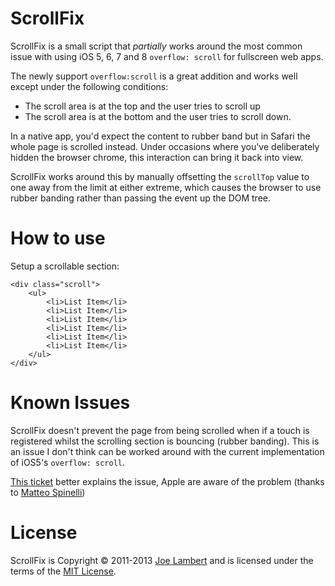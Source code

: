 # ScrollFix

ScrollFix is a small script that *partially* works around the most common issue with using iOS 5, 6, 7 and 8 `overflow: scroll` for fullscreen web apps.

The newly support `overflow:scroll` is a great addition and works well except under the following conditions:

- 	The scroll area is at the top and the user tries to scroll up
- 	The scroll area is at the bottom and the user tries to scroll down.

In a native app, you'd expect the content to rubber band but in Safari the whole page is scrolled instead. Under occasions where you've deliberately hidden the browser chrome, this interaction can bring it back into view.

ScrollFix works around this by manually offsetting the `scrollTop` value to one away from the limit at either extreme, which causes the browser to use rubber banding rather than passing the event up the DOM tree.




# How to use

Setup a scrollable section:

	<div class="scroll">
		<ul>
			<li>List Item</li>
			<li>List Item</li>
			<li>List Item</li>
			<li>List Item</li>
			<li>List Item</li>
			<li>List Item</li>
		</ul>
	</div>

# Known Issues

ScrollFix doesn't prevent the page from being scrolled when if a touch is registered whilst the scrolling section is bouncing (rubber banding). This is an issue I don't think can be worked around with the current implementation of iOS5's `overflow: scroll`.

[This ticket](https://github.com/joelambert/ScrollFix/issues/1#issuecomment-2421225) better explains the issue, Apple are aware of the problem (thanks to [Matteo Spinelli](http://www.twitter.com/cubiq))

# License

ScrollFix is Copyright &copy; 2011-2013 [Joe Lambert](http://www.joelambert.co.uk) and is licensed under the terms of the [MIT License](http://www.opensource.org/licenses/mit-license.php).
